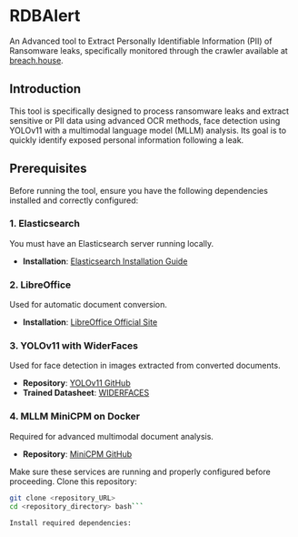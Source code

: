 # RDBAlert
An Advanced tool to Extract Personally Identifiable Information (PII) of Ransomware leaks, specifically monitored through the crawler available at [breach.house](https://breach.house).

## Introduction

This tool is specifically designed to process ransomware leaks and extract sensitive or PII data using advanced OCR methods, face detection using YOLOv11 with a multimodal language model (MLLM) analysis. Its goal is to quickly identify exposed personal information following a leak.

## Prerequisites

Before running the tool, ensure you have the following dependencies installed and correctly configured:

### 1. Elasticsearch

You must have an Elasticsearch server running locally.

-   **Installation**: [Elasticsearch Installation Guide](https://www.elastic.co/guide/en/elasticsearch/reference/current/install-elasticsearch.html)

### 2. LibreOffice

Used for automatic document conversion.

-   **Installation**: [LibreOffice Official Site](https://www.libreoffice.org/download/download/)

### 3. YOLOv11 with WiderFaces

Used for face detection in images extracted from converted documents.

-   **Repository**: [YOLOv11 GitHub](https://github.com/ultralytics/ultralytics)
-   **Trained Datasheet**: [WIDERFACES](http://shuoyang1213.me/WIDERFACE/)

### 4. MLLM MiniCPM on Docker

Required for advanced multimodal document analysis.

-   **Repository**: [MiniCPM GitHub](https://github.com/OpenBMB/MiniCPM)

Make sure these services are running and properly configured before proceeding.
Clone this repository:

```bash
git clone <repository_URL>
cd <repository_directory> bash```

Install required dependencies:

